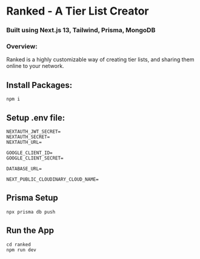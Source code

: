 # Ranked - A Tier List Creator

### Built using Next.js 13, Tailwind, Prisma, MongoDB

### Overview: 
Ranked is a highly customizable way of creating tier lists, and sharing them online to your network.  

## Install Packages: 
```npm i```

## Setup .env file:
```
NEXTAUTH_JWT_SECRET=
NEXTAUTH_SECRET=
NEXTAUTH_URL=

GOOGLE_CLIENT_ID=
GOOGLE_CLIENT_SECRET=

DATABASE_URL=

NEXT_PUBLIC_CLOUDINARY_CLOUD_NAME=
```

## Prisma Setup
```
npx prisma db push
```

## Run the App
```
cd ranked
npm run dev

```
